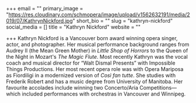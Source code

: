 +++
email = ""
primary_image = "https://res.cloudinary.com/schmopera/image/upload/v1562632191/media/2019/07/KathrynNickford.jpg"
short_bio = ""
slug = "kathryn-nickford"
social_media = []
title = "Kathryn Nickford"
website = ""

+++
Kathryn Nickford is a Vancouver born award winning opera singer, actor, and photographer. Her musical performance background ranges from Audrey II (the Mean Green Mother) in _Little Shop of Horrors_ to the Queen of the Night in Mozart's _The Magic Flute_. Most recently Kathryn was the vocal coach and musical director for “Walt Dismal Presents” with Impossible Things Productions. Her most recent opera role was with Opera Mariposa as Fiordiligi in a modernized version of _Così fan tutte_.  She studies with Frederik Robert and has a music degree from University of Manitoba. Her favourite accolades include winning two Concerto/Aria Competitions—which included performances with orchestras in Vancouver and Winnipeg.